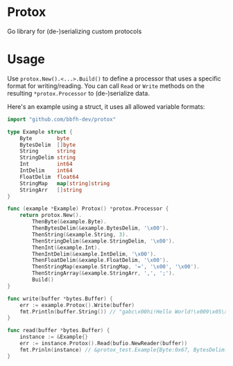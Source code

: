 # Protox

Go library for (de-)serializing custom protocols

# Usage

Use `protox.New().<...>.Build()` to define a processor that uses a specific format for writing/reading. You can call `Read` or `Write` methods on the resulting `*protox.Processor` to (de-)serialize data.

Here's an example using a struct, it uses all allowed variable formats:

```go
import "github.com/bbfh-dev/protox"

type Example struct {
	Byte        byte
	BytesDelim  []byte
	String      string
	StringDelim string
	Int         int64
	IntDelim    int64
	FloatDelim  float64
	StringMap   map[string]string
	StringArr   []string
}

func (example *Example) Protox() *protox.Processor {
	return protox.New().
		ThenByte(&example.Byte).
		ThenBytesDelim(&example.BytesDelim, '\x00').
		ThenString(&example.String, 3).
		ThenStringDelim(&example.StringDelim, '\x00').
		ThenInt(&example.Int).
		ThenIntDelim(&example.IntDelim, '\x00').
		ThenFloatDelim(&example.FloatDelim, '\x00').
		ThenStringMap(example.StringMap, '=', '\x00', '\x00').
		ThenStringArray(&example.StringArr, ',', ';').
		Build()
}

func write(buffer *bytes.Buffer) {
	err := example.Protox().Write(buffer)
    fmt.Println(buffer.String()) // "gabc\x00hi!Hello World!\x009\x05\x00\x00\x00\x00\x00\x0042069\x00420.69\x00a=(1)\x00b=(2)\x00c=(3)\x00\x00"
}

func read(buffer *bytes.Buffer) {
	instance := &Example{}
    err := instance.Protox().Read(bufio.NewReader(buffer))
    fmt.Prinln(instance) // &protox_test.Example{Byte:0x67, BytesDelim:[]uint8{0x61, 0x62, 0x63}, String:"hi!", StringDelim:"Hello World!", Int:1337, IntDelim:42069, FloatDelim:420.69, StringMap:map[string]string{"a":"(1)", "b":"(2)", "c":"(3)"}}
}
```
